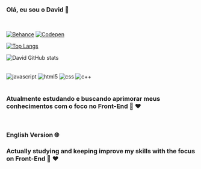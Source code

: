 ### Olá, eu sou o David 👋
<br>

[![Behance](https://img.shields.io/badge/-Behance-blue?style=for-the-badge&logo=behance&logoColor=white)](--link--)
[![Codepen](https://img.shields.io/badge/Codepen-000000?style=for-the-badge&logo=codepen&logoColor=white)](--link--)


[![Top Langs](https://github-readme-stats.vercel.app/api/top-langs/?username=imdavd&layout=compact)](https://github.com/imdavd/github-readme-stats)

![ David GitHub stats](https://github-readme-stats.vercel.app/api?username=imdavd&show_icons=true&theme=radical)


<div style="display: inline_block"><br/>
    <img align="center" alt="javascript" src="https://img.shields.io/badge/JavaScript-F7DF1E?style=for-the-badge&logo=javascript&logoColor=black"/>
    <img align="center" alt="html5" src="https://img.shields.io/badge/HTML5-E34F26?style=for-the-badge&logo=html5&logoColor=white"/>
    <img align="center" alt="css" src="https://img.shields.io/badge/CSS3-1572B6?style=for-the-badge&logo=css3&logoColor=white"/>
    <img align="center" alt="c++" src=" https://img.shields.io/badge/C%2B%2B-00599C?style=for-the-badge&logo=c%2B%2B&logoColor=white"/>
</div>

<br>

### Atualmente estudando e buscando aprimorar meus conhecimentos com o foco no Front-End 🚀 ❤

<br>

### English Version 🌐

### Actually studying and keeping improve my skills with the focus on Front-End 🚀 ❤
